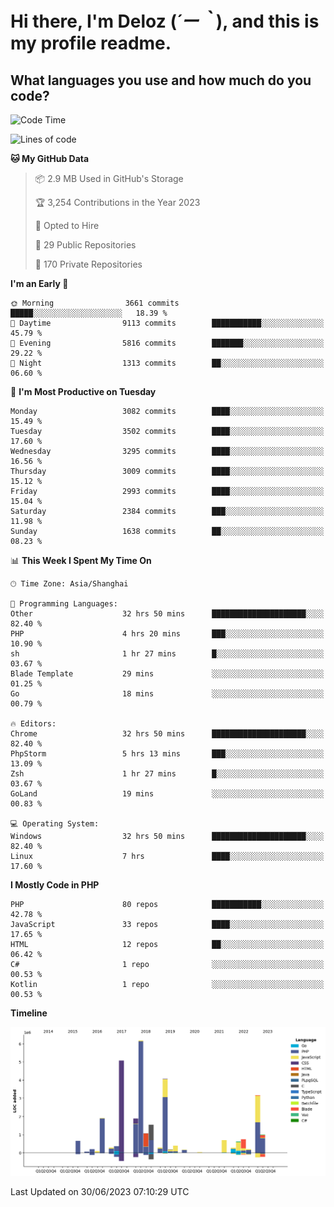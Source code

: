 # **Hi there, I'm Deloz (*´ー｀*), and this is my profile readme.**

## **What languages you use and how much do you code?**

<!--START_SECTION:waka-->
![Code Time](http://img.shields.io/badge/Code%20Time-1%2C779%20hrs%2044%20mins-blue)

![Lines of code](https://img.shields.io/badge/From%20Hello%20World%20I%27ve%20Written-31.1%20million%20lines%20of%20code-blue)

**🐱 My GitHub Data** 

> 📦 2.9 MB Used in GitHub's Storage 
 > 
> 🏆 3,254 Contributions in the Year 2023
 > 
> 💼 Opted to Hire
 > 
> 📜 29 Public Repositories 
 > 
> 🔑 170 Private Repositories 
 > 
**I'm an Early 🐤** 

```text
🌞 Morning                3661 commits        █████░░░░░░░░░░░░░░░░░░░░   18.39 % 
🌆 Daytime                9113 commits        ███████████░░░░░░░░░░░░░░   45.79 % 
🌃 Evening                5816 commits        ███████░░░░░░░░░░░░░░░░░░   29.22 % 
🌙 Night                  1313 commits        ██░░░░░░░░░░░░░░░░░░░░░░░   06.60 % 
```
📅 **I'm Most Productive on Tuesday** 

```text
Monday                   3082 commits        ████░░░░░░░░░░░░░░░░░░░░░   15.49 % 
Tuesday                  3502 commits        ████░░░░░░░░░░░░░░░░░░░░░   17.60 % 
Wednesday                3295 commits        ████░░░░░░░░░░░░░░░░░░░░░   16.56 % 
Thursday                 3009 commits        ████░░░░░░░░░░░░░░░░░░░░░   15.12 % 
Friday                   2993 commits        ████░░░░░░░░░░░░░░░░░░░░░   15.04 % 
Saturday                 2384 commits        ███░░░░░░░░░░░░░░░░░░░░░░   11.98 % 
Sunday                   1638 commits        ██░░░░░░░░░░░░░░░░░░░░░░░   08.23 % 
```


📊 **This Week I Spent My Time On** 

```text
🕑︎ Time Zone: Asia/Shanghai

💬 Programming Languages: 
Other                    32 hrs 50 mins      █████████████████████░░░░   82.40 % 
PHP                      4 hrs 20 mins       ███░░░░░░░░░░░░░░░░░░░░░░   10.90 % 
sh                       1 hr 27 mins        █░░░░░░░░░░░░░░░░░░░░░░░░   03.67 % 
Blade Template           29 mins             ░░░░░░░░░░░░░░░░░░░░░░░░░   01.25 % 
Go                       18 mins             ░░░░░░░░░░░░░░░░░░░░░░░░░   00.79 % 

🔥 Editors: 
Chrome                   32 hrs 50 mins      █████████████████████░░░░   82.40 % 
PhpStorm                 5 hrs 13 mins       ███░░░░░░░░░░░░░░░░░░░░░░   13.09 % 
Zsh                      1 hr 27 mins        █░░░░░░░░░░░░░░░░░░░░░░░░   03.67 % 
GoLand                   19 mins             ░░░░░░░░░░░░░░░░░░░░░░░░░   00.83 % 

💻 Operating System: 
Windows                  32 hrs 50 mins      █████████████████████░░░░   82.40 % 
Linux                    7 hrs               ████░░░░░░░░░░░░░░░░░░░░░   17.60 % 
```

**I Mostly Code in PHP** 

```text
PHP                      80 repos            ███████████░░░░░░░░░░░░░░   42.78 % 
JavaScript               33 repos            ████░░░░░░░░░░░░░░░░░░░░░   17.65 % 
HTML                     12 repos            ██░░░░░░░░░░░░░░░░░░░░░░░   06.42 % 
C#                       1 repo              ░░░░░░░░░░░░░░░░░░░░░░░░░   00.53 % 
Kotlin                   1 repo              ░░░░░░░░░░░░░░░░░░░░░░░░░   00.53 % 
```



**Timeline**

![Lines of Code chart](https://raw.githubusercontent.com/deloz/deloz/main/assets/bar_graph.png)


 Last Updated on 30/06/2023 07:10:29 UTC
<!--END_SECTION:waka-->
